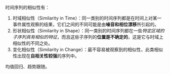 时间序列的相似性有：
1. 时域相似性（Similarity in Time）：同⼀类别的时间序列都是在时间上对某⼀事件属性观察的结果，它们之间的不同可能是由**噪音和相位漂移**所引起的。
2. 形状相似性（Similarity in Shape）：同⼀类别的时间序列都在⼀些*特定区域的子序列具有相似的特征*，而且这些子序列的**位置是不确定的**，这是它与时域上相似性的不同之处。
3. 变化相似性（Similarity in Change）：最不容易被观察到的相似性，此类相似性出现在**自相关性较强**的序列中。

均值回归、趋势跟随。

